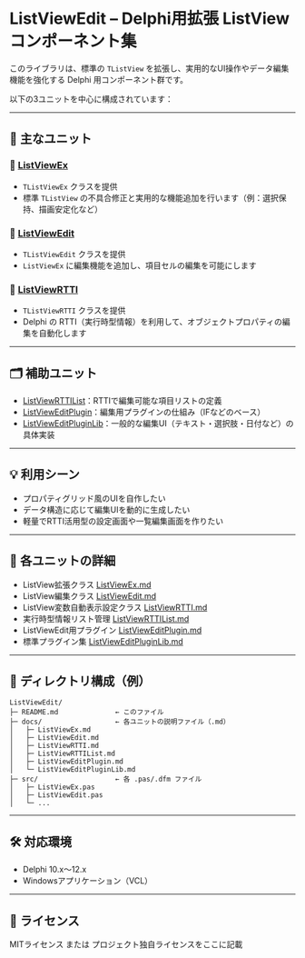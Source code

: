 # ListViewEdit – Delphi用拡張 ListView コンポーネント集

このライブラリは、標準の `TListView` を拡張し、実用的なUI操作やデータ編集機能を強化する Delphi 用コンポーネント群です。

以下の3ユニットを中心に構成されています：

---

## 🧩 主なユニット

### 🔹 [ListViewEx](docs/ListViewEx.md)
- `TListViewEx` クラスを提供
- 標準 `TListView` の不具合修正と実用的な機能追加を行います（例：選択保持、描画安定化など）

### 🔹 [ListViewEdit](docs/ListViewEdit.md)
- `TListViewEdit` クラスを提供
- `ListViewEx` に編集機能を追加し、項目セルの編集を可能にします

### 🔹 [ListViewRTTI](docs/ListViewRTTI.md)
- `TListViewRTTI` クラスを提供
- Delphi の RTTI（実行時型情報）を利用して、オブジェクトプロパティの編集を自動化します

---

## 🗂 補助ユニット

- [ListViewRTTIList](docs/ListViewRTTIList.md)：RTTIで編集可能な項目リストの定義
- [ListViewEditPlugin](docs/ListViewEditPlugin.md)：編集用プラグインの仕組み（IFなどのベース）
- [ListViewEditPluginLib](docs/ListViewEditPluginLib.md)：一般的な編集UI（テキスト・選択肢・日付など）の具体実装

---

## 💡 利用シーン

- プロパティグリッド風のUIを自作したい
- データ構造に応じて編集UIを動的に生成したい
- 軽量でRTTI活用型の設定画面や一覧編集画面を作りたい

---

## 🔗 各ユニットの詳細

- ListView拡張クラス [ListViewEx.md](/ListViewEx.md)
- ListView編集クラス [ListViewEdit.md](/ListViewEdit.md)
- ListView変数自動表示設定クラス [ListViewRTTI.md](/ListViewRTTI.md)
- 実行時型情報リスト管理 [ListViewRTTIList.md](/ListViewRTTIList.md)
- ListViewEdit用プラグイン [ListViewEditPlugin.md](/ListViewEditPlugin.md)
- 標準プラグイン集 [ListViewEditPluginLib.md](/ListViewEditPluginLib.md)

---

## 📁 ディレクトリ構成（例）

```
ListViewEdit/
├─ README.md              ← このファイル
├─ docs/                  ← 各ユニットの説明ファイル（.md）
│   ├─ ListViewEx.md
│   ├─ ListViewEdit.md
│   ├─ ListViewRTTI.md
│   ├─ ListViewRTTIList.md
│   ├─ ListViewEditPlugin.md
│   └─ ListViewEditPluginLib.md
├─ src/                   ← 各 .pas/.dfm ファイル
│   ├─ ListViewEx.pas
│   ├─ ListViewEdit.pas
│   └─ ...
```

---

## 🛠 対応環境

- Delphi 10.x〜12.x
- Windowsアプリケーション（VCL）

---

## 📜 ライセンス

MITライセンス または プロジェクト独自ライセンスをここに記載
